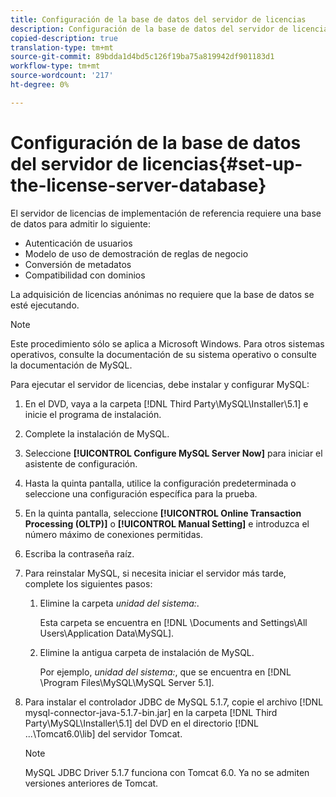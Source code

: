 ```yaml
---
title: Configuración de la base de datos del servidor de licencias
description: Configuración de la base de datos del servidor de licencias
copied-description: true
translation-type: tm+mt
source-git-commit: 89bdda1d4bd5c126f19ba75a819942df901183d1
workflow-type: tm+mt
source-wordcount: '217'
ht-degree: 0%

---
```



# Configuración de la base de datos del servidor de licencias{#set-up-the-license-server-database}

El servidor de licencias de implementación de referencia requiere una base de datos para admitir lo siguiente:

* Autenticación de usuarios
* Modelo de uso de demostración de reglas de negocio
* Conversión de metadatos
* Compatibilidad con dominios

La adquisición de licencias anónimas no requiere que la base de datos se esté ejecutando.

>[!NOTE]
>
>Este procedimiento sólo se aplica a Microsoft Windows. Para otros sistemas operativos, consulte la documentación de su sistema operativo o consulte la documentación de MySQL.

Para ejecutar el servidor de licencias, debe instalar y configurar MySQL:

1. En el DVD, vaya a la carpeta [!DNL Third Party\MySQL\Installer\5.1] e inicie el programa de instalación.
1. Complete la instalación de MySQL.
1. Seleccione **[!UICONTROL Configure MySQL Server Now]** para iniciar el asistente de configuración.
1. Hasta la quinta pantalla, utilice la configuración predeterminada o seleccione una configuración específica para la prueba.
1. En la quinta pantalla, seleccione **[!UICONTROL Online Transaction Processing (OLTP)]** o **[!UICONTROL Manual Setting]** e introduzca el número máximo de conexiones permitidas.
1. Escriba la contraseña raíz.
1. Para reinstalar MySQL, si necesita iniciar el servidor más tarde, complete los siguientes pasos:
   1. Elimine la carpeta *unidad del sistema:*.

      Esta carpeta se encuentra en [!DNL \Documents and Settings\All Users\Application Data\MySQL].
   1. Elimine la antigua carpeta de instalación de MySQL.

      Por ejemplo, *unidad del sistema:*, que se encuentra en [!DNL \Program Files\MySQL\MySQL Server 5.1].
1. Para instalar el controlador JDBC de MySQL 5.1.7, copie el archivo [!DNL mysql-connector-java-5.1.7-bin.jar] en la carpeta [!DNL Third Party\MySQL\Installer\5.1] del DVD en el directorio [!DNL ...\Tomcat6.0\lib] del servidor Tomcat.

   >[!NOTE]
   >
   >MySQL JDBC Driver 5.1.7 funciona con Tomcat 6.0. Ya no se admiten versiones anteriores de Tomcat.

